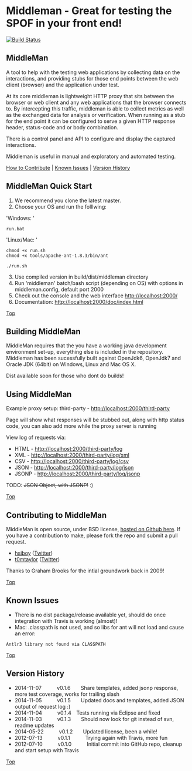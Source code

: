 <a name="Top"></a>

# Middleman - Great for testing the SPOF in your front end!
[![Build Status](https://travis-ci.org/hsiboy/middleman.svg?branch=master)](https://travis-ci.org/hsiboy/middleman)

## MiddleMan
A tool to help with the testing web applications by collecting data on the 
interactions, and providing stubs for those end points between the 
web client (browser) and the application under test.

At its core middleman is lightweight HTTP proxy that sits between the browser 
or web client and any web applications that the browser connects to. 
By intercepting this traffic, middleman is able to collect metrics as well as 
the exchanged data for analysis or verification. 
When running as a stub for the end point it can be configured to serve a given 
HTTP response header, status-code and or body combination. 

There is a control panel and API to configure and display the captured interactions. 

Middleman is useful in manual and exploratory and automated testing.

[How to Contribute](#ContributingToMiddleMan) | [Known Issues](#KnownIssues) | [Version History](#VersionHistory)

<a name="MiddleManQuickStart"></a>

## MiddleMan Quick Start
1. We recommend you clone the latest master.
2. Choose your OS and run the folllwing:

'Windows: '
```
run.bat
```

'Linux/Mac: '
```
chmod +x run.sh
chmod +x tools/apache-ant-1.8.3/bin/ant

./run.sh
```

3. Use compiled version in build/dist/middleman directory
4. Run 'middleman' batch/bash script (depending on OS) with options in middleman.config, default port 2000
5. Check out the console and the web interface [http://localhost:2000/](http://localhost:2000/)
6. Documentation: [http://localhost:2000/doc/index.html](http://localhost:2000/doc/index.html)

[Top](#Top)

<a name="BuildingMiddleMan"></a>

## Building MiddleMan
MiddleMan requires that the you have a working java development environment set-up, everything else is included in the repository.
Middleman has been sucessfully built against OpenJdk6, OpenJdk7 and Oracle JDK (64bit) on Windows, Linux and Mac OS X.

Dist available soon for those who dont do builds!


## Using MiddleMan
Example proxy setup: third-party - [http://localhost:2000/third-party](http://localhost:2000/third-party)

Page will show what responses will be stubbed out, along with http status code, you can also add more while the proxy server is running

View log of requests via:

* HTML - [http://localhost:2000/third-party/log](http://localhost:2000/third-party/log)
* XML - [http://localhost:2000/third-party/log/xml](http://localhost:2000/third-party/log/xml)
* CSV - [http://localhost:2000/third-party/log/csv](http://localhost:2000/third-party/log/csv)
* JSON - [http://localhost:2000/third-party/log/json](http://localhost:2000/third-party/log/json)
* JSONP - [http://localhost:2000/third-party/log/jsonp](http://localhost:2000/third-party/log/jsonp)

TODO: ~~JSON Object, with JSONP!~~ :)


[Top](#Top)

<a name="ContributingToMiddleMan"></a>

## Contributing to MiddleMan

MiddleMan is open source, under BSD license, <a href="http://github.com/hsiboy/middleman">hosted on Github here</a>.
If you have a contribution to make, please fork the repo and submit a pull request.

* [hsiboy](https://github.com/hsiboy) ([Twitter](https://twitter.com/hsiboy))
* [t0mtaylor](https://github.com/t0mtaylor) ([Twitter](https://twitter.com/tom_taylor))

Thanks to Graham Brooks for the intial groundwork back in 2009!

[Top](#Top)

<a name="KnownIssues"></a>

## Known Issues

* There is no dist package/release available yet, should do once integration with Travis is working (almost)!
* Mac: .classpath is not used, and so libs for ant will not load and cause an error:
```
Antlr3 library not found via CLASSPATH 
```

[Top](#Top)

<a name="VersionHistory"></a>

## Version History
* 2014-11-07   v0.1.6  Share templates, added jsonp response, more test coverage, works for trailing slash
* 2014-11-05   v0.1.5  Updated docs and templates, added JSON output of request log :)
* 2014-11-04   v0.1.4 Tests running via Eclipse and fixed
* 2014-11-03   v0.1.3  Should now look for git instead of svn, readme updates
* 2014-05-22   v0.1.2  Updated license, been a while!
* 2012-07-13   v0.1.1   Trying again with Travis, more fun
* 2012-07-10   v0.1.0   Initial commit into GitHub repo, cleanup and start setup with Travis


[Top](#Top)
